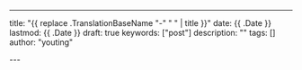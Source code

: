 ---

title: "{{ replace .TranslationBaseName "-" " " | title }}"
date: {{ .Date }}
lastmod: {{ .Date }}
draft: true
keywords: ["post"]
description: ""
tags: []
author: "youting"

---<!--more-->
